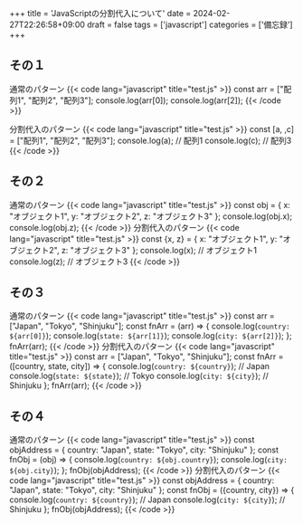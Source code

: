 +++
title = 'JavaScriptの分割代入について'
date = 2024-02-27T22:26:58+09:00
draft = false
tags = ['javascript']
categories = ['備忘録']
+++
## その１
通常のパターン
{{< code lang="javascript" title="test.js" >}}
const arr = ["配列1", "配列2", "配列3"];
console.log(arr[0]);
console.log(arr[2]);
{{< /code >}}

分割代入のパターン
{{< code lang="javascript" title="test.js" >}}
const [a, ,c] = ["配列1", "配列2", "配列3"];
console.log(a);  // 配列1
console.log(c);  // 配列3
{{< /code >}}

## その２
通常のパターン
{{< code lang="javascript" title="test.js" >}}
const obj = { x: "オブジェクト1", y: "オブジェクト2", z: "オブジェクト3" };
console.log(obj.x);
console.log(obj.z);
{{< /code >}}
分割代入のパターン
{{< code lang="javascript" title="test.js" >}}
const {x, z} = { x: "オブジェクト1", y: "オブジェクト2", z: "オブジェクト3" };
console.log(x);  // オブジェクト1
console.log(z);  // オブジェクト3
{{< /code >}}

## その３
通常のパターン
{{< code lang="javascript" title="test.js" >}}
const arr = ["Japan", "Tokyo", "Shinjuku"];
const fnArr = (arr) => {
  console.log(`country: ${arr[0]}`);
  console.log(`state: ${arr[1]}`);
  console.log(`city: ${arr[2]}`);
};
fnArr(arr);
{{< /code >}}
分割代入のパターン
{{< code lang="javascript" title="test.js" >}}
const arr = ["Japan", "Tokyo", "Shinjuku"];
const fnArr = ([country, state, city]) => {
  console.log(`country: ${country}`); // Japan
  console.log(`state: ${state}`); // Tokyo
  console.log(`city: ${city}`); // Shinjuku
};
fnArr(arr);
{{< /code >}}

## その４
通常のパターン
{{< code lang="javascript" title="test.js" >}}
const objAddress = { country: "Japan", state: "Tokyo", city: "Shinjuku" };
const fnObj = (obj) => {
  console.log(`country: ${obj.country}`);
  console.log(`city: ${obj.city}`);
};
fnObj(objAddress);
{{< /code >}}
分割代入のパターン
{{< code lang="javascript" title="test.js" >}}
const objAddress = { country: "Japan", state: "Tokyo", city: "Shinjuku" };
const fnObj = ({country, city}) => {
  console.log(`country: ${country}`); // Japan
  console.log(`city: ${city}`); // Shinjuku
};
fnObj(objAddress);
{{< /code >}}
